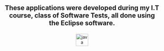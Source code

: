 <h2 align="center">These applications were developed during my I.T course, class of Software Tests, all done using the Eclipse software.</h2>

###

<div align="center">
  <img src="https://cdn.jsdelivr.net/gh/devicons/devicon/icons/java/java-original.svg" height="40" alt="java logo"  />
</div>

###
